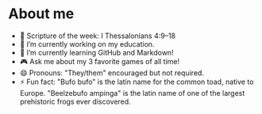 # About me
<!-- **GabrielWSchneider/GabrielWSchneider** is a ✨ _special_ ✨ repository because its `README.md` (this file) appears on your GitHub profile.

Here are some ideas to get you started: -->

- 📖 Scripture of the week: I Thessalonians 4:9–18
- 🍎 I’m currently working on my education.
- 🌱 I’m currently learning GitHub and Markdown!  <!-- Should update this line in a few weeks (from 7/17/25) -->
- 🎮 Ask me about my 3 favorite games of all time!
- 😄 Pronouns: "They/them" encouraged but not required.
- ⚡ Fun fact: "Bufo bufo" is the latin name for the common toad, native to Europe. "Beelzebufo ampinga" is the latin name of one of the largest prehistoric frogs ever discovered.

